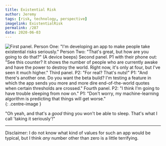 ```yaml
---
title: Existential Risk
author: Jeremy
tags: [risk, technology, perspective]
imagelink: ExistentialRisk
permalink: /287
date: 2020-06-03
---
```


![First panel. Person One: "I'm developing an app to make people take existential risks seriously." Person Two: "That's great, but how are you going to do that?" (A device beeps) Second panel. P1 with their phone out: "See this counter? It shows the number of people who are currently awake and have the power to destroy the world. Right now, it's only at four, but I've seen it much higher." Third panel. P2: "For real? That's nuts!" P1: "And there's another one. Do you want the beta build? I'm testing a feature in which the app sends you more and more dire end-of-the-world quotes when certain thresholds are crossed." Fourth panel. P2: "I think I'm going to have trouble sleeping from now on." P1: "Don't worry, my machine-learning algorithm is predicting that things will get worse."](https://res.cloudinary.com/dh3hm8pb7/image/upload/c_scale,q_auto:best/v1535842782/Handwaving/Published/ExistentialRisk.png){: .centre-image }

"Oh yeah, and that's a *good* thing you won't be able to sleep. That's what I call 'taking it seriously'!"

---

Disclaimer: I do not know what kind of values for such an app would be typical, but I think *any* number other than zero is a little terrifying.
